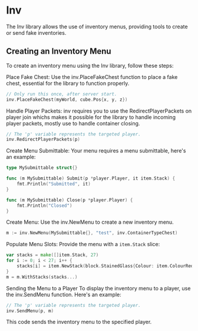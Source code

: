 # Inv
The Inv library allows the use of inventory menus, providing tools to create or send fake inventories.

## Creating an Inventory Menu
To create an inventory menu using the Inv library, follow these steps:

Place Fake Chest: Use the inv.PlaceFakeChest function to place a fake chest, essential for the library to function properly.
```go
// Only run this once, after server start.
inv.PlaceFakeChest(myWorld, cube.Pos{x, y, z})
```

Handle Player Packets: inv requires you to use the RedirectPlayerPackets on player join whichs makes it possible
for the library to handle incoming player packets, mostly use to handle container closing.
```go
// The 'p' variable represents the targeted player.
inv.RedirectPlayerPackets(p)
```

Create Menu Submittable: Your menu requires a menu submittable, here's an example:
```go
type MySubmittable struct{}

func (m MySubmittable) Submit(p *player.Player, it item.Stack) {
	fmt.Println("Submitted", it)
}

func (m MySubmittable) Close(p *player.Player) {
	fmt.Println("Closed")
}
```
Create Menu: Use the inv.NewMenu to create a new inventory menu.
```go
m := inv.NewMenu(MySubmittable{}, "test", inv.ContainerTypeChest)
```
Populate Menu Slots: Provide the menu with a `item.Stack` slice:
```go
var stacks = make([]item.Stack, 27)
for i := 0; i < 27; i++ {
    stacks[i] = item.NewStack(block.StainedGlass{Colour: item.ColourRed()}, 1)
}
m = m.WithStacks(stacks...)
```
Sending the Menu to a Player
To display the inventory menu to a player, use the inv.SendMenu function. Here's an example:

```go
// The 'p' variable represents the targeted player.
inv.SendMenu(p, m)
```
This code sends the inventory menu to the specified player.

